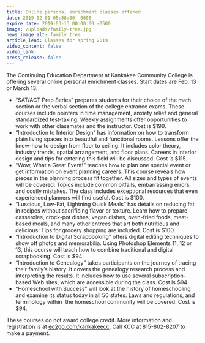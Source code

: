 ```yaml
---
title: Online personal enrichment classes offered
date: 2019-02-01 05:58:00 -0600
expire_date: 2019-03-13 00:00:00 -0500
image: /uploads/family-tree.jpg
news_image_alt: family tree
article_lead: Classes for spring 2019
video_content: false
video_link:
press_release: false
---
```


The Continuing Education Department at Kankakee Community College is offering several online personal enrichment classes. Start dates are Feb. 13 or March 13.

* “SAT/ACT Prep Series” prepares students for their choice of the math section or the verbal section of the college entrance exams. These courses include pointers in time management, anxiety relief and general standardized test-taking. Weekly assignments offer opportunities to work with other classmates and the instructor. Cost is $199.
* “Introduction to Interior Design” has information on how to transform plain living spaces into beautiful and functional rooms. Lessons offer the know-how to design from floor to ceiling. It includes color theory, industry trends, spatial arrangement, and floor plans. Careers in interior design and tips for entering this field will be discussed. Cost is $115.
* “Wow, What a Great Event!” teaches how to plan one special event or get information on event planning careers. This course reveals how pieces in the planning process fit together. All sizes and types of events will be covered. Topics include common pitfalls, embarrassing errors, and costly mistakes. The class includes exceptional resources that even experienced planners will find useful. Cost is $100.
* “Luscious, Low-Fat, Lightning Quick Meals” has details on reducing fat in recipes without sacrificing flavor or texture. Learn how to prepare casseroles, crock-pot dishes, vegan dishes, oven-fried foods, meat-based meals, and many other entrees that art both nutritious and delicious! Tips for grocery shopping are included. Cost is $100.
* “Introduction to Digital Scrapbooking” offers digital editing techniques to show off photos and memorabilia. Using Photoshop Elements 11, 12 or 13, this course will teach how to combine traditional and digital scrapbooking. Cost is $94.
* “Introduction to Genealogy” takes participants on the journey of tracing their family’s history. It covers the genealogy research process and interpreting the results. It includes how to use several subscription-based Web sites, which are accessible during the class. Cost is $94.
* “Homeschool with Success” will look at the history of homeschooling and examine its status today in all 50 states. Laws and regulations, and terminology within &nbsp;the homeschool community will be covered. Cost is $94.

These courses do not award college credit. More information and registration is at [ed2go.com/kankakeecc](https://www.ed2go.com/kankakeecc). Call KCC at 815-802-8207 to make a payment.
